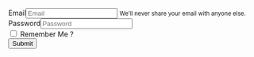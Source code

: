 <!DOCTYPE html>
<html lang="en">

<head>
   <meta charset="UTF-8">
   <meta name="viewport" content="width=device-width, initial-scale=1.0">
   <meta http-equiv="X-UA-Compatible" content="ie=edge">

   <!-- Bootstrap CSS -->
   <link rel="stylesheet" href="https://stackpath.bootstrapcdn.com/bootstrap/4.1.3/css/bootstrap.min.css" integrity="sha384-MCw98/SFnGE8fJT3GXwEOngsV7Zt27NXFoaoApmYm81iuXoPkFOJwJ8ERdknLPMO"
      crossorigin="anonymous">

   <!-- Font Awesome -->
   <link rel="stylesheet" href="https://use.fontawesome.com/releases/v5.2.0/css/all.css" integrity="sha384-hWVjflwFxL6sNzntih27bfxkr27PmbbK/iSvJ+a4+0owXq79v+lsFkW54bOGbiDQ"
      crossorigin="anonymous">

   <style>
      .custom-margin {
         margin-top: 20vh;
      }
      /* If you add background image it will look like transparent form*/
       body {
         background-image: url('bgimage.jpg');
         background-repeat: no-repeat;
         width: 100%;
         height: 100%;
      }
   </style>
   <title>Login Form</title>
</head>

<body>
   <div class="container-fluid">
      <div class="row justify-content-center custom-margin">
         <div class="col-sm-6 col-md-4">
            <!-- Add bg-primary in form tag if want form background color-->
            <!--text-white if want text color white-->
            <form action="#" class="shadow-lg p-4 text-white">
               <div class="form-group">
                  <i class="fas fa-user"></i><label for="email" class="pl-2 font-weight-bold">Email</label><input type="email"
                     class="form-control" placeholder="Email">
                  <!--Add text-white below if want text color white-->
                  <small class="form-text">We'll never share your email with anyone else.</small>
               </div>
               <div class="form-group">
                  <i class="fas fa-key"></i><label for="pass" class="pl-2 font-weight-bold">Password</label><input type="password"
                     class="form-control" placeholder="Password">
               </div>
               <div class="form-check">
                  <input type="checkbox" class="form-check-input" id="exampleCheck1">
                  <label class="form-check-label" for="exampleCheck1">Remember Me ?</label>
               </div>
               <button type="submit" class="btn btn-outline-success mt-3 btn-block shadow-sm font-weight-bold">Submit</button>
            </form>
         </div>
      </div>
   </div>


   <!-- JQuery Popper Bootstrap -->
   <script src="https://code.jquery.com/jquery-3.3.1.slim.min.js" integrity="sha384-q8i/X+965DzO0rT7abK41JStQIAqVgRVzpbzo5smXKp4YfRvH+8abtTE1Pi6jizo"
      crossorigin="anonymous"></script>
   <script src="https://cdnjs.cloudflare.com/ajax/libs/popper.js/1.14.3/umd/popper.min.js" integrity="sha384-ZMP7rVo3mIykV+2+9J3UJ46jBk0WLaUAdn689aCwoqbBJiSnjAK/l8WvCWPIPm49"
      crossorigin="anonymous"></script>
   <script src="https://stackpath.bootstrapcdn.com/bootstrap/4.1.3/js/bootstrap.min.js" integrity="sha384-ChfqqxuZUCnJSK3+MXmPNIyE6ZbWh2IMqE241rYiqJxyMiZ6OW/JmZQ5stwEULTy"
      crossorigin="anonymous"></script>
</body>

</html>
